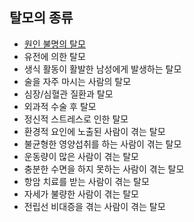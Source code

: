 ## 탈모의 종류


- [원인 불명의 탈모](/m04/m0401/m040102/m04010201)
- 유전에 의한 탈모
- 생식 활동이 활발한 남성에게 발생하는 탈모
- 술을 자주 마시는 사람의 탈모
- 심장/심혈관 질환과 탈모
- 외과적 수술 후 탈모
- 정신적 스트레스로 인한 탈모
- 환경적 요인에 노출된 사람이 겪는 탈모
- 불균형한 영양섭취를 하는 사람이 겪는 탈모
- 운동량이 많은 사람이 겪는 탈모
- 충분한 수면을 하지 못하는 사람이 겪는 탈모
- 항암 치료를 받는 사람이 겪는 탈모
- 자세가 불량한 사람이 겪는 탈모
- 전립선 비대증을 겪는 사람이 겪는 탈모
<!--stackedit_data:
eyJoaXN0b3J5IjpbMTgxNjkwNzU2Miw4NjI2NTc3MzEsLTE3OT
kwOTA5MjgsMTc4MzY0MTg3N119
-->